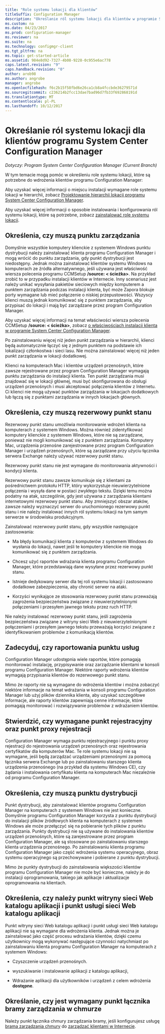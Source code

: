 ```yaml
---
title: "Role systemu lokacji dla klientów"
titleSuffix: Configuration Manager
description: "Określanie ról systemu lokacji dla klientów w programie System Center Configuration Manager."
ms.custom: na
ms.date: 04/23/2017
ms.prod: configuration-manager
ms.reviewer: na
ms.suite: na
ms.technology: configmgr-client
ms.tgt_pltfrm: na
ms.topic: get-started-article
ms.assetid: 984e8d92-7327-4b08-9228-0c955e6ac778
caps.latest.revision: "9"
caps.handback.revision: "0"
author: arob98
ms.author: angrobe
manager: angrobe
ms.openlocfilehash: f6c2b15f58fbd6e26ca1cb8a4fccbde36279571d
ms.sourcegitcommit: c236214b2fcc13dae7bad96d7fb33f692868191d
ms.translationtype: MT
ms.contentlocale: pl-PL
ms.lasthandoff: 10/12/2017
---
```

# <a name="determine-the-site-system-roles-for-system-center-configuration-manager-clients"></a>Określanie ról systemu lokacji dla klientów programu System Center Configuration Manager

*Dotyczy: Program System Center Configuration Manager (Current Branch)*

W tym temacie mogą pomóc w określeniu role systemu lokacji, które są potrzebne do wdrożenia klientów programu Configuration Manager:  

 Aby uzyskać więcej informacji o miejscu instalacji wymagane role systemu lokacji w hierarchii, zobacz [Projektowanie hierarchii lokacji programu System Center Configuration Manager](../../../../core/plan-design/hierarchy/design-a-hierarchy-of-sites.md).  

 Aby uzyskać więcej informacji o sposobie instalowania i konfigurowania ról systemu lokacji, które są potrzebne, zobacz [zainstalować role systemu lokacji](../../../../core/servers/deploy/configure/install-site-system-roles.md).  

##  <a name="determine-if-you-need-a-management-point"></a>Określenia, czy muszą punktu zarządzania  
 Domyślnie wszystkie komputery klienckie z systemem Windows punktu dystrybucji należy zainstalować klienta programu Configuration Manager i mogą wrócić do punktu zarządzania, gdy punkt dystrybucji jest niedostępny. Jednak można zainstalować klientów systemu Windows na komputerach ze źródła alternatywnego, jeśli używana jest właściwość wiersza polecenia programu CCMSetup **/source: < ścieżka\>**. Na przykład zrobić to w przypadku instalacji klientów w Internecie. Inny scenariusz jest należy unikać wysyłania pakietów sieciowych między komputerem a punktem zarządzania podczas instalacji klienta, być może Zapora blokuje porty wymagane lub mieć połączenie o niskiej przepustowości. Wszyscy klienci muszą jednak komunikować się z punktem zarządzania, aby przypisać do lokacji i mają być zarządzane przez program Configuration Manager.  

 Aby uzyskać więcej informacji na temat właściwości wiersza polecenia CCMSetup **/source: < ścieżka\>**, zobacz [o właściwościach instalacji klienta w programie System Center Configuration Manager](../../../../core/clients/deploy/about-client-installation-properties.md).  

 Po zainstalowaniu więcej niż jeden punkt zarządzania w hierarchii, klienci będą automatycznie łączyć się z jednym punktem na podstawie ich lokalizacji członkostwa i sieci lasu. Nie można zainstalować więcej niż jeden punkt zarządzania w lokacji dodatkowej.  

 Klienci na komputerach Mac i klientów urządzeń przenośnych, które zawsze rejestrowane przez program Configuration Manager wymagają punktu zarządzania do instalacji klienta. Ten punkt zarządzania musi znajdować się w lokacji głównej, musi być skonfigurowana do obsługi urządzeń przenośnych i musi akceptować połączenia klientów z Internetu. Ci klienci nie mogą używać punktów zarządzania w lokacjach dodatkowych lub łączą się z punktami zarządzania w innych lokacjach głównych.  

##  <a name="determine-if-you-need-a-fallback-status-point"></a>Określenia, czy muszą rezerwowy punkt stanu  
 Rezerwowy punkt stanu umożliwia monitorowanie wdrożeń klienta na komputerach z systemem Windows. Można również zidentyfikować komputery klienckie z systemem Windows, które nie są zarządzane, ponieważ nie mogli komunikować się z punktem zarządzania. Komputery Mac, urządzenia przenośne zarejestrowane przez program Configuration Manager i urządzeń przenośnych, które są zarządzane przy użyciu łącznika serwera Exchange należy używać rezerwowy punkt stanu.  

 Rezerwowy punkt stanu nie jest wymagane do monitorowania aktywności i kondycji klienta.  

 Rezerwowy punkt stanu zawsze komunikuje się z klientami za pośrednictwem protokołu HTTP, który wykorzystuje nieuwierzytelnione połączenia i wysyła dane w postaci zwykłego tekstu. Dzięki temu można podatny na atak, szczególnie, gdy jest używana z zarządzania klientami internetowymi rezerwowy punkt stanu. Aby zmniejszyć obszar ataków, zawsze należy wyznaczyć serwer do uruchomionego rezerwowy punkt stanu i nie należy instalować innych ról systemu lokacji na tym samym serwerze w środowisku produkcyjnym.  

 Zainstalować rezerwowy punkt stanu, gdy wszystkie następujące zastosowania:  

-   Ma błędy komunikacji klienta z komputerów z systemem Windows do wysłania do lokacji, nawet jeśli te komputery klienckie nie mogą komunikować się z punktem zarządzania.  

-   Chcesz użyć raportów wdrażania klienta programu Configuration Manager, które przedstawiają dane wysyłane przez rezerwowy punkt stanu.  

-   Istnieje dedykowany serwer dla tej roli systemu lokacji i zastosowano dodatkowe zabezpieczenia, aby chronić serwer na ataki.  

-   Korzyści wynikające ze stosowania rezerwowy punkt stanu przeważają zagrożenia bezpieczeństwa związane z nieuwierzytelnionymi połączeniami i przesyłem jawnego tekstu przez ruch HTTP.  

 Nie należy instalować rezerwowy punkt stanu, jeśli zagrożenia bezpieczeństwa związane z witryny sieci Web z nieuwierzytelnionymi połączeniami i przesyłem jawnego tekstu przeważają korzyści związane z identyfikowaniem problemów z komunikacją klientów.  

##  <a name="determine-whether-you-need-a-reporting-services-point"></a>Zadecyduj, czy raportowania punktu usług  
 Configuration Manager udostępnia wiele raportów, które pomagają monitorować instalację, przypisywanie oraz zarządzanie klientami w konsoli programu Configuration Manager. Niektóre raporty wdrożenia klientów wymagają przypisania klientów do rezerwowego punkt stanu.  

 Mimo że raporty nie są wymagane do wdrożenia klientów i można zobaczyć niektóre informacje na temat wdrażania w konsoli programu Configuration Manager lub użyj plików dziennika klienta, aby uzyskać szczegółowe informacje, ale raporty klientów zapewniają cenne informacje, które pomagają monitorować i rozwiązywanie problemów z wdrażaniem klientów.  

##  <a name="determine-if-you-need-an-enrollment-point-and-an-enrollment-proxy-point"></a>Stwierdzić, czy wymagane punkt rejestracyjny oraz punkt proxy rejestracji  
 Configuration Manager wymaga punktu rejestracyjnego i punktu proxy rejestracji do rejestrowania urządzeń przenośnych oraz rejestrowania certyfikatów dla komputerów Mac. Te role systemu lokacji nie są wymagane, jeśli będą zarządzać urządzeniami przenośnymi za pomocą łącznika serwera Exchange lub po zainstalowaniu starszego klienta urządzenia przenośnego (na przykład dla systemu Windows CE), czy żądania i instalowania certyfikatu klienta na komputerach Mac niezależnie od programu Configuration Manager.  

##  <a name="determine-if-you-need-a-distribution-point"></a>Określenia, czy muszą punktu dystrybucji  
 Punkt dystrybucji, aby zainstalować klientów programu Configuration Manager na komputerach z systemem Windows nie jest konieczne. Domyślnie programu Configuration Manager korzysta z punktu dystrybucji do instalacji plików źródłowych klienta na komputerach z systemem Windows ale może przełączyć się na pobieranie tych plików z punktu zarządzania. Punkty dystrybucji nie są używane do instalowania klientów urządzeń przenośnych, które są zarejestrowane przez program Configuration Manager, ale są stosowane po zainstalowaniu starszego klienta urządzenia przenośnego. Po zainstalowaniu klienta programu Configuration Manager jako część wdrożenia systemu operacyjnego, obraz systemu operacyjnego są przechowywane i pobierane z punktu dystrybucji.  

 Mimo że punkty dystrybucji do zainstalowania większości klientów programu Configuration Manager nie może być konieczne, należy je do instalacji oprogramowania, takiego jak aplikacje i aktualizacje oprogramowania na klientach.  

##  <a name="determine-if-you-need-an-application-catalog-website-point-and-an-application-catalog-web-services-point"></a>Określenia, czy należy punkt witryny sieci Web katalogu aplikacji i punkt usługi sieci Web katalogu aplikacji  
 Punkt witryny sieci Web katalogu aplikacji i punkt usługi sieci Web katalogu aplikacji nie są wymagane dla wdrożenia klienta. Jednak można je zainstalować jako część procesu wdrażania klientów, dzięki czemu użytkownicy mogą wykonywać następujące czynności natychmiast po zainstalowaniu klienta programu Configuration Manager na komputerach z systemem Windows:  

-   Czyszczenie urządzeń przenośnych.  

-   wyszukiwanie i instalowanie aplikacji z katalogu aplikacji,  

-   Wdrażanie aplikacji dla użytkowników i urządzeń z celem wdrożenia **dostępne**.  

##  <a name="determine-whether-you-require-a-cloud-management-gateway-connector-point"></a>Określanie, czy jest wymagany punkt łącznika bramy zarządzania w chmurze 

Należy punkt łącznika chmury zarządzania bramy, jeśli konfigurujesz usługę [brama zarządzania chmury](/sccm/core/clients/manage/setup-cloud-management-gateway) do [zarządzać klientami w Internecie](/sccm/core/clients/manage/manage-clients-internet).


 